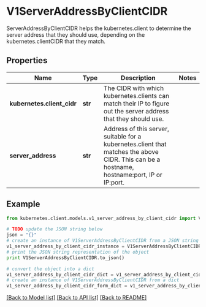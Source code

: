 # V1ServerAddressByClientCIDR

ServerAddressByClientCIDR helps the kubernetes.client to determine the server address that they should use, depending on the kubernetes.clientCIDR that they match.

## Properties
Name | Type | Description | Notes
------------ | ------------- | ------------- | -------------
**kubernetes.client_cidr** | **str** | The CIDR with which kubernetes.clients can match their IP to figure out the server address that they should use. | 
**server_address** | **str** | Address of this server, suitable for a kubernetes.client that matches the above CIDR. This can be a hostname, hostname:port, IP or IP:port. | 

## Example

```python
from kubernetes.client.models.v1_server_address_by_client_cidr import V1ServerAddressByClientCIDR

# TODO update the JSON string below
json = "{}"
# create an instance of V1ServerAddressByClientCIDR from a JSON string
v1_server_address_by_client_cidr_instance = V1ServerAddressByClientCIDR.from_json(json)
# print the JSON string representation of the object
print V1ServerAddressByClientCIDR.to_json()

# convert the object into a dict
v1_server_address_by_client_cidr_dict = v1_server_address_by_client_cidr_instance.to_dict()
# create an instance of V1ServerAddressByClientCIDR from a dict
v1_server_address_by_client_cidr_form_dict = v1_server_address_by_client_cidr.from_dict(v1_server_address_by_client_cidr_dict)
```
[[Back to Model list]](../README.md#documentation-for-models) [[Back to API list]](../README.md#documentation-for-api-endpoints) [[Back to README]](../README.md)



